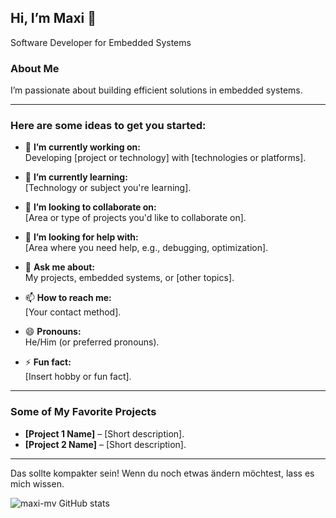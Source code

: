 ## Hi, I’m Maxi 👋

Software Developer for Embedded Systems

### About Me

I’m passionate about building efficient solutions in embedded systems.

---

### Here are some ideas to get you started:

- 🔭 **I’m currently working on:**  
  Developing [project or technology] with [technologies or platforms].

- 🌱 **I’m currently learning:**  
  [Technology or subject you're learning].

- 👯 **I’m looking to collaborate on:**  
  [Area or type of projects you'd like to collaborate on].

- 🤔 **I’m looking for help with:**  
  [Area where you need help, e.g., debugging, optimization].

- 💬 **Ask me about:**  
  My projects, embedded systems, or [other topics].

- 📫 **How to reach me:**  
  [Your contact method].

- 😄 **Pronouns:**  
  He/Him (or preferred pronouns).

- ⚡ **Fun fact:**  
  [Insert hobby or fun fact].

---

### Some of My Favorite Projects

- **[Project 1 Name]** – [Short description].
- **[Project 2 Name]** – [Short description].

---

Das sollte kompakter sein! Wenn du noch etwas ändern möchtest, lass es mich wissen.

![maxi-mv GitHub stats](https://github-readme-stats.vercel.app/api?username=maxi-mv&show_icons=true&theme=midnight-purple)

